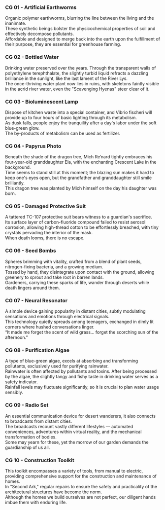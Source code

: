 ### CG 01 - Artificial Earthworms
Organic polymer earthworms, blurring the line between the living and the inanimate. <br>
These synthetic beings bolster the physicochemical properties of soil and effectively decompose pollutants. <br>
Affordable and designed to merge back into the earth upon the fulfillment of their purpose, they are essential for greenhouse farming.

### CG 02 - Bottled Water
Drinking water preserved over the years. Through the transparent walls of polyethylene terephthalate, the slightly turbid liquid refracts a dazzling brilliance in the sunlight, like the last lament of the River Lys. <br> 
The once-thriving water plant now lies in ruins, with skeletons faintly visible in the acrid river water, even the "Scavenging Hyenas" steer clear of it.

### CG 03 - Bioluminescent Lamp
Dispose of kitchen waste into a special container, and Vibrio fischeri will provide up to four hours of basic lighting through its metabolism. <br>
As dusk falls, people enjoy the tranquility after a day's labor under the soft blue-green glow. <br>
The by-products of metabolism can be used as fertilizer.

### CG 04 - Papyrus Photo
Beneath the shade of the dragon tree, Mich Re‘nard tightly embraces his four-year-old granddaughter Ela, with the enchanting Crescent Lake in the background. <br>
Time seems to stand still at this moment; the blazing sun makes it hard to keep one's eyes open, but the grandfather and granddaughter still smile brilliantly. <br>
This dragon tree was planted by Mich himself on the day his daughter was born.

### CG 05 - Damaged Protective Suit
A tattered TC-107 protective suit bears witness to a guardian's sacrifice. <br>
Its surface layer of carbon-fluoride compound failed to resist aerosol corrosion, allowing high-thread cotton to be effortlessly breached, with tiny crystals pervading the interior of the mask. <br>
When death looms, there is no escape.

### CG 06 - Seed Bombs
Spheres brimming with vitality, crafted from a blend of plant seeds, nitrogen-fixing bacteria, and a growing medium. <br>
Tossed by hand, they disintegrate upon contact with the ground, allowing greenery to sprout and take root in barren lands. <br>
Gardeners, carrying these sparks of life, wander through deserts while death lingers around them.

### CG 07 - Neural Resonator
A simple device gaining popularity in distant cities, subtly modulating sensations and emotions through electrical signals. <br>
This technology quietly spreads among teenagers, exchanged in dimly lit corners where hushed conversations linger. <br>
“It made me forget the scent of wild grass... forget the scorching sun of the afternoon.”

### CG 08 - Purification Algae
A type of blue-green algae, excels at absorbing and transforming pollutants, exclusively used for purifying rainwater. <br>
Rainwater is often affected by pollutants and toxins. After being processed by the algae, the slightly tangy and fishy taste in drinking water serves as a safety indicator. <br>
Rainfall levels may fluctuate significantly, so it is crucial to plan water usage sensibly.

### CG 09 - Radio Set
An essential communication device for desert wanderers, it also connects to broadcasts from distant cities. <br>
The broadcasts recount vastly different lifestyles  — automated conveniences, adventures within virtual reality, and the mechanical transformation of bodies. <br>
Some may yearn for these, yet the morrow of our garden demands the guardianship of us all.

### CG 10 - Construction Toolkit
This toolkit encompasses a variety of tools, from manual to electric, providing comprehensive support for the construction and maintenance of homes. <br>
In "Second Ark," regular repairs to ensure the safety and practicality of the architectural structures have become the norm. <br>
Although the homes we build ourselves are not perfect, our diligent hands imbue them with enduring life.
